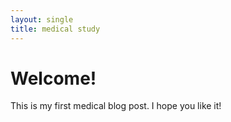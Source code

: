 ```yaml
---
layout: single
title: medical study
---
```


# Welcome!

This is my first medical blog post.
I hope you like it!
